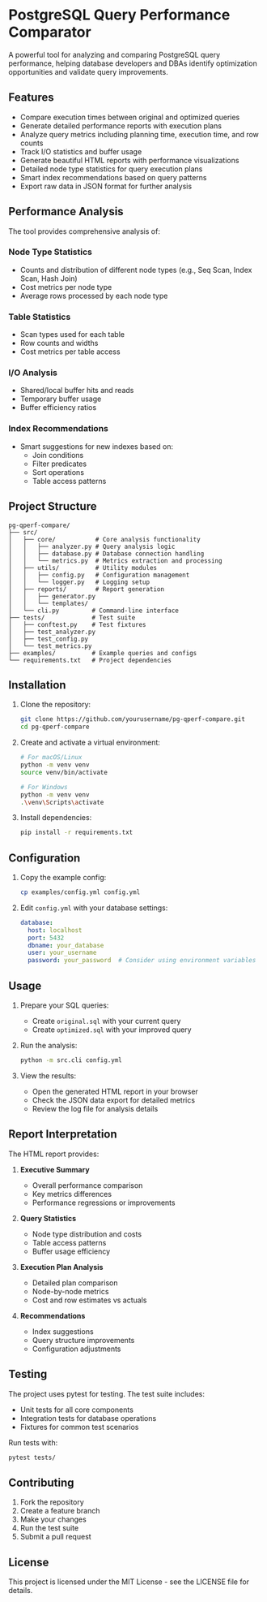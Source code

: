 # PostgreSQL Query Performance Comparator

A powerful tool for analyzing and comparing PostgreSQL query performance, helping database developers and DBAs identify optimization opportunities and validate query improvements.

## Features
- Compare execution times between original and optimized queries
- Generate detailed performance reports with execution plans
- Analyze query metrics including planning time, execution time, and row counts
- Track I/O statistics and buffer usage
- Generate beautiful HTML reports with performance visualizations
- Detailed node type statistics for query execution plans
- Smart index recommendations based on query patterns
- Export raw data in JSON format for further analysis

## Performance Analysis
The tool provides comprehensive analysis of:

### Node Type Statistics
- Counts and distribution of different node types (e.g., Seq Scan, Index Scan, Hash Join)
- Cost metrics per node type
- Average rows processed by each node type

### Table Statistics
- Scan types used for each table
- Row counts and widths
- Cost metrics per table access

### I/O Analysis
- Shared/local buffer hits and reads
- Temporary buffer usage
- Buffer efficiency ratios

### Index Recommendations
- Smart suggestions for new indexes based on:
  - Join conditions
  - Filter predicates
  - Sort operations
  - Table access patterns

## Project Structure
```
pg-qperf-compare/
├── src/
│   ├── core/           # Core analysis functionality
│   │   ├── analyzer.py # Query analysis logic
│   │   ├── database.py # Database connection handling
│   │   └── metrics.py  # Metrics extraction and processing
│   ├── utils/          # Utility modules
│   │   ├── config.py   # Configuration management
│   │   └── logger.py   # Logging setup
│   ├── reports/        # Report generation
│   │   ├── generator.py
│   │   └── templates/
│   └── cli.py         # Command-line interface
├── tests/             # Test suite
│   ├── conftest.py    # Test fixtures
│   ├── test_analyzer.py
│   ├── test_config.py
│   └── test_metrics.py
├── examples/          # Example queries and configs
└── requirements.txt   # Project dependencies
```

## Installation

1. Clone the repository:
   ```bash
   git clone https://github.com/yourusername/pg-qperf-compare.git
   cd pg-qperf-compare
   ```

2. Create and activate a virtual environment:
   ```bash
   # For macOS/Linux
   python -m venv venv
   source venv/bin/activate

   # For Windows
   python -m venv venv
   .\venv\Scripts\activate
   ```

3. Install dependencies:
   ```bash
   pip install -r requirements.txt
   ```

## Configuration

1. Copy the example config:
   ```bash
   cp examples/config.yml config.yml
   ```

2. Edit `config.yml` with your database settings:
   ```yaml
   database:
     host: localhost
     port: 5432
     dbname: your_database
     user: your_username
     password: your_password  # Consider using environment variables
   ```

## Usage

1. Prepare your SQL queries:
   - Create `original.sql` with your current query
   - Create `optimized.sql` with your improved query

2. Run the analysis:
   ```bash
   python -m src.cli config.yml
   ```

3. View the results:
   - Open the generated HTML report in your browser
   - Check the JSON data export for detailed metrics
   - Review the log file for analysis details

## Report Interpretation

The HTML report provides:

1. **Executive Summary**
   - Overall performance comparison
   - Key metrics differences
   - Performance regressions or improvements

2. **Query Statistics**
   - Node type distribution and costs
   - Table access patterns
   - Buffer usage efficiency

3. **Execution Plan Analysis**
   - Detailed plan comparison
   - Node-by-node metrics
   - Cost and row estimates vs actuals

4. **Recommendations**
   - Index suggestions
   - Query structure improvements
   - Configuration adjustments

## Testing

The project uses pytest for testing. The test suite includes:

- Unit tests for all core components
- Integration tests for database operations
- Fixtures for common test scenarios

Run tests with:
```bash
pytest tests/
```

## Contributing

1. Fork the repository
2. Create a feature branch
3. Make your changes
4. Run the test suite
5. Submit a pull request

## License

This project is licensed under the MIT License - see the LICENSE file for details.
